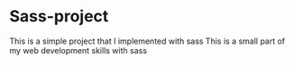 # Sass-project
This is a simple project that I implemented with sass  This is a small part of my web development skills with sass
